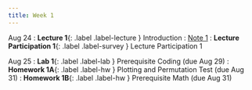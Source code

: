 ```yaml
---
title: Week 1
---
```


Aug 24
: **Lecture 1**{: .label .label-lecture } Introduction
    : [Note 1](https://ds100.org/course-notes/intro_lec/introduction.html)
: **Lecture Participation 1**{: .label .label-survey } Lecture Participation 1


Aug 25
: **Lab 1**{: .label .label-lab } Prerequisite Coding (due Aug 29)
: **Homework 1A**{: .label .label-hw } Plotting and Permutation Test (due Aug 31)
: **Homework 1B**{: .label .label-hw } Prerequisite Math (due Aug 31)
